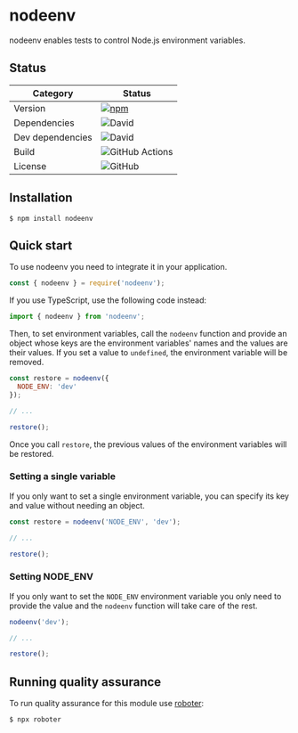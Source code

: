 # nodeenv

nodeenv enables tests to control Node.js environment variables.

## Status

| Category         | Status                                                                                                  |
| ---------------- | ------------------------------------------------------------------------------------------------------- |
| Version          | [![npm](https://img.shields.io/npm/v/nodeenv)](https://www.npmjs.com/package/nodeenv)                   |
| Dependencies     | ![David](https://img.shields.io/david/thenativeweb/nodeenv)                                             |
| Dev dependencies | ![David](https://img.shields.io/david/dev/thenativeweb/nodeenv)                                         |
| Build            | ![GitHub Actions](https://github.com/thenativeweb/nodeenv/workflows/Release/badge.svg?branch=main) |
| License          | ![GitHub](https://img.shields.io/github/license/thenativeweb/nodeenv)                                   |

## Installation

```shell
$ npm install nodeenv
```

## Quick start

To use nodeenv you need to integrate it in your application.

```javascript
const { nodeenv } = require('nodeenv');
```

If you use TypeScript, use the following code instead:

```typescript
import { nodeenv } from 'nodeenv';
```

Then, to set environment variables, call the `nodeenv` function and provide an object whose keys are the environment variables' names and the values are their values. If you set a value to `undefined`, the environment variable will be removed.

```javascript
const restore = nodeenv({
  NODE_ENV: 'dev'
});

// ...

restore();
```

Once you call `restore`, the previous values of the environment variables will be restored.

### Setting a single variable

If you only want to set a single environment variable, you can specify its key and value without needing an object.

```javascript
const restore = nodeenv('NODE_ENV', 'dev');

// ...

restore();
```

### Setting NODE_ENV

If you only want to set the `NODE_ENV` environment variable you only need to provide the value and the `nodeenv` function will take care of the rest.

```javascript
nodeenv('dev');

// ...

restore();
```

## Running quality assurance

To run quality assurance for this module use [roboter](https://www.npmjs.com/package/roboter):

```shell
$ npx roboter
```
